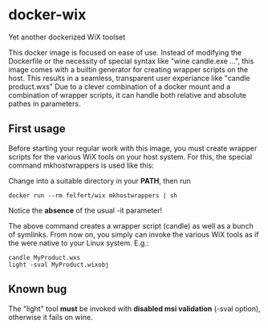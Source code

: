# docker-wix
Yet another dockerized WiX toolset

This docker image is focused on ease of use. Instead of
modifying the Dockerfile or the necessity of special syntax like
"wine candle.exe ...", this image comes with a builtin generator
for creating wrapper scripts on the host. This results in a seamless,
transparent user experiance like "candle product.wxs" Due to a clever
combination of a docker mount and a combination of wrapper scripts,
it can handle both relative and absolute pathes in parameters.

## First usage
Before starting your regular work with this image, you must create
wrapper scripts for the various WiX tools on your host system.
For this, the special command mkhostwrappers is used like this:

Change into a suitable directory in your **PATH**, then run
```
docker run --rm felfert/wix mkhostwrappers | sh
```
Notice the **absence** of the usual -it parameter!

The above command creates a wrapper script (candle) as well as a bunch of symlinks.
From now on, you simply can invoke the various WiX tools as if the were native
to your Linux system. E.g.:
```
candle MyProduct.wxs
light -sval MyProduct.wixobj
```
## Known bug
The "light" tool **must** be invoked with **disabled msi validation** (-sval option),
otherwise it fails on wine.

